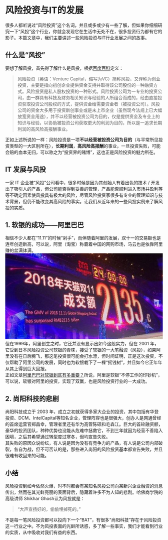 # 风险投资与IT的发展
很多人都听说过“风险投资”这个名词，并且或多或少有一些了解，但如果你细细研究一下“风投”这个行业，你就会发现它在生活中无处不在，很多投资行为都有它的影子。本篇文章中，我们主要讲述一些风险投资与IT行业发展之间的故事。
  
## 什么是“风投”  
要想了解风投，首先得了解什么是风投，根据[百度百科](https://baike.baidu.com/item/%E9%A3%8E%E9%99%A9%E6%8A%95%E8%B5%84/154499?fr=aladdin)定义：
>风险投资（英语：Venture Capital，缩写为VC）简称风投，又译称为创业投资，主要是指向初创企业提供资金支持并取得该公司股份的一种融资方式。风险投资是私人股权投资的一种形式。风险投资公司为一专业的投资公司，由一群具有科技及财务相关知识与经验的人所组合而成的，经由直接投资获取投资公司股权的方式，提供资金给需要资金者（被投资公司）。风投公司的资金大多用于投资新创事业或是未上市企业（虽然现今法规上已大幅放宽资金用途），并不以经营被投资公司为目的，仅是提供资金及专业上的知识与经验，以协助被投资公司获取更大的利润为目的，所以是一追求长期利润的高风险高报酬事业。  

正如上述所说的一样：风险投资是一项**不以经营被投资公司为目的**（与平常所见投资类型的一大区别所在），**长期利润**，**高风险高报酬**的事业，一旦投资失败，可能会赔的血本无归，可以称之为“投资界的赌博”，这也正是风险投资的魅力所在。

## IT 发展与风投
一家 IT 企业被“风投”公司看中，很多时候是因为其创始人有着出色的技术 / 开发出了吸引人的产品，但公司能否得到妥善的管理，产品能否顺利进入市场并盈利等等不确定因素使风投具有极大的风险，尽管风险投资家很多有专业的管理知识与技术背景，但仍不能改变其高风险的事实。让我们从近年来的一些风投实例来了解风投的实质。

## 1. 软银的成功——阿里巴巴
相信不少人都在“11.11”的时候“剁手”，而伴随着阿里的发展，双十一的交易额也是连年创造新高，可以说，阿里（淘宝）称霸着中国的网购市场，马云也是依靠阿里赚的盆满钵满。   
![](images/11.11.JPG)  
但在1999年，阿里创立之时，它还并没有显示出如今这般实力，但在 2001 年，它受到日本风险投资公司软银的青睐，接受了软银的一大笔融资（风投），如果阿里没有在日后腾飞，那这笔投资很可能会打水漂，但时间证明，正是这次投资，不仅帮助了阿里公司的发展，同时也为软银栽下了一棵“摇钱树”，并且如今它正年年从其上得到巨大回报。  
正如文章[阿里巴巴对软银到底有多重要？](http://www.sohu.com/a/237375281_99942958)所说，阿里是软银“不停工作的印钞机”，可以说，软银对阿里的投资，实现了双赢，也是风险投资行业的一大成功。  

## 2. 尚阳科技的悲剧  
尚阳科技成立于 2003 年，成立之初就获得多家大企业的投资，其中包括有华登投资、DCM、IntelCapital等知名企业，管理阵容也是很强大，创办人是网通曾经的首席运营官郑昌幸，管理者里还有华为高管陈硕和毛森江。巨大的首轮融资额，豪华的投资团队，种种优势也没能从危难中拯救它，不到三年就因为经营不善陷入困境，之后其希望通过转型度过寒冬，但均宣告失败。  
其失败的原因众说纷纭，有人说是因为没有有竞争力的产品，有人说是公司内部破裂，各自为战，但不可否认的是，那些进入尚阳的风险投资基本都宣告失败，并且很难有收回来的可能。  

## 小结  
风险投资到如今依然火爆，时不时都会有某知名风投公司向某新兴企业融资的消息传出，然而在其光鲜亮丽的表面背后，隐藏着许多不为人知的悲剧。哈佛商学院的高级讲师 Shikhar Ghosh认为风投就是：
>“大声宣扬好的，偷偷埋掉死的。”  

不是每一笔风险投资都可以投向下一个“BAT”，有很多“尚阳科技”存在于风险投资这一行业之中。不为风投表面的光鲜所诱惑，多了解一些事实，我们才能看到行业的实质，从中吸收对我们有益的东西。
 